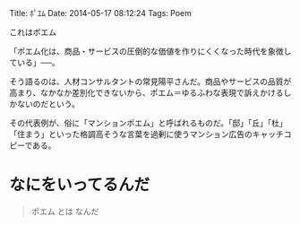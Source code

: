 Title: ﾎﾟｴﾑ
Date: 2014-05-17 08:12:24
Tags: Poem

これはポエム

「ポエム化は、商品・サービスの圧倒的な価値を作りにくくなった時代を象徴している」──。

そう語るのは、人材コンサルタントの常見陽平さんだ。商品やサービスの品質が高まり、なかなか差別化できないから、ポエム＝ゆるふわな表現で訴えかけるしかないのだという。

その代表例が、俗に「マンションポエム」と呼ばれるものだ。「邸」「丘」「杜」「住まう」といった格調高そうな言葉を過剰に使うマンション広告のキャッチコピーである。

# なにをいってるんだ

> ポエム
> とは
> なんだ


